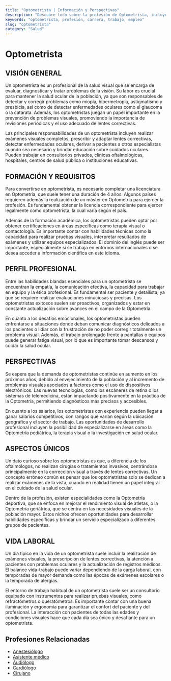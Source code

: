 ```yaml
---
title: "Optometrista | Información y Perspectivas"
description: "Descubre todo sobre la profesión de Optometrista, incluyendo responsabilidades, requisitos y oportunidades."
keywords: "optometrista, profesión, carrera, trabajo, empleo"
slug: "optometrista"
category: "Salud"
---
```


# Optometrista

## VISIÓN GENERAL

Un optometrista es un profesional de la salud visual que se encarga de evaluar, diagnosticar y tratar problemas de la visión. Su labor es crucial para mantener la salud ocular de la población, ya que son responsables de detectar y corregir problemas como miopía, hipermetropía, astigmatismo y presbicia, así como de detectar enfermedades oculares como el glaucoma o la catarata. Además, los optometristas juegan un papel importante en la prevención de problemas visuales, promoviendo la importancia de revisiones periódicas y el uso adecuado de lentes correctivas.

Las principales responsabilidades de un optometrista incluyen realizar exámenes visuales completos, prescribir y adaptar lentes correctivas, detectar enfermedades oculares, derivar a pacientes a otros especialistas cuando sea necesario y brindar educación sobre cuidados oculares. Pueden trabajar en consultorios privados, clínicas oftalmológicas, hospitales, centros de salud pública o instituciones educativas.

## FORMACIÓN Y REQUISITOS

Para convertirse en optometrista, es necesario completar una licenciatura en Optometría, que suele tener una duración de 4 años. Algunos países requieren además la realización de un máster en Optometría para ejercer la profesión. Es fundamental obtener la licencia correspondiente para ejercer legalmente como optometrista, la cual varía según el país.

Además de la formación académica, los optometristas pueden optar por obtener certificaciones en áreas específicas como terapia visual o contactología. Es importante contar con habilidades técnicas como la capacidad para realizar pruebas visuales, interpretar resultados de exámenes y utilizar equipos especializados. El dominio del inglés puede ser importante, especialmente si se trabaja en entornos internacionales o se desea acceder a información científica en este idioma.

## PERFIL PROFESIONAL

Entre las habilidades blandas esenciales para un optometrista se encuentran la empatía, la comunicación efectiva, la capacidad para trabajar en equipo y la ética profesional. Es fundamental ser paciente y detallista, ya que se requiere realizar evaluaciones minuciosas y precisas. Los optometristas exitosos suelen ser proactivos, organizados y estar en constante actualización sobre avances en el campo de la Optometría.

En cuanto a los desafíos emocionales, los optometristas pueden enfrentarse a situaciones donde deban comunicar diagnósticos delicados a los pacientes o lidiar con la frustración de no poder corregir totalmente un problema visual. Además, el trabajo prolongado frente a pantallas o equipos puede generar fatiga visual, por lo que es importante tomar descansos y cuidar la salud ocular.

## PERSPECTIVAS

Se espera que la demanda de optometristas continúe en aumento en los próximos años, debido al envejecimiento de la población y al incremento de problemas visuales asociados a factores como el uso de dispositivos electrónicos. Las nuevas tecnologías, como los escáneres de retina o los sistemas de telemedicina, están impactando positivamente en la práctica de la Optometría, permitiendo diagnósticos más precisos y accesibles.

En cuanto a los salarios, los optometristas con experiencia pueden llegar a ganar salarios competitivos, con rangos que varían según la ubicación geográfica y el sector de trabajo. Las oportunidades de desarrollo profesional incluyen la posibilidad de especializarse en áreas como la Optometría pediátrica, la terapia visual o la investigación en salud ocular.

## ASPECTOS ÚNICOS

Un dato curioso sobre los optometristas es que, a diferencia de los oftalmólogos, no realizan cirugías o tratamientos invasivos, centrándose principalmente en la corrección visual a través de lentes correctivas. Un concepto erróneo común es pensar que los optometristas solo se dedican a realizar exámenes de la vista, cuando en realidad tienen un papel integral en el cuidado de la salud ocular.

Dentro de la profesión, existen especialidades como la Optometría deportiva, que se enfoca en mejorar el rendimiento visual de atletas, o la Optometría geriátrica, que se centra en las necesidades visuales de la población mayor. Estos nichos ofrecen oportunidades para desarrollar habilidades específicas y brindar un servicio especializado a diferentes grupos de pacientes.

## VIDA LABORAL

Un día típico en la vida de un optometrista suele incluir la realización de exámenes visuales, la prescripción de lentes correctivas, la atención a pacientes con problemas oculares y la actualización de registros médicos. El balance vida-trabajo puede variar dependiendo de la carga laboral, con temporadas de mayor demanda como las épocas de exámenes escolares o la temporada de alergias.

El entorno de trabajo habitual de un optometrista suele ser un consultorio equipado con instrumentos para realizar pruebas visuales, como refractómetros o queratómetros. Es importante contar con una buena iluminación y ergonomía para garantizar el confort del paciente y del profesional. La interacción con pacientes de todas las edades y condiciones visuales hace que cada día sea único y desafiante para un optometrista.
## Profesiones Relacionadas

- [Anestesiólogo](/profesiones/anestesiologo/)
- [Asistente médico](/profesiones/asistente-medico/)
- [Audiólogo](/profesiones/audiologo/)
- [Cardiólogo](/profesiones/cardiologo/)
- [Cirujano](/profesiones/cirujano/)

